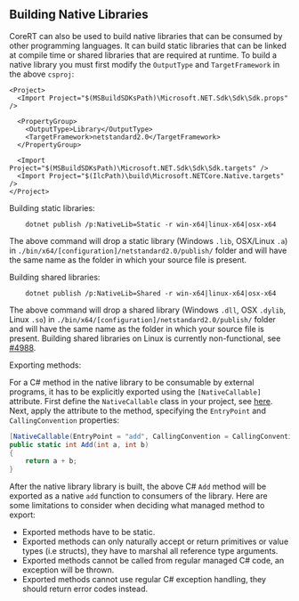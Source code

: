 ## Building Native Libraries ##

CoreRT can also be used to build native libraries that can be consumed by other programming languages. It can build static libraries that can be linked at compile time or shared libraries that are required at runtime. To build a native library you must first modify the `OutputType` and `TargetFramework` in the above `csproj`:

```
<Project>
  <Import Project="$(MSBuildSDKsPath)\Microsoft.NET.Sdk\Sdk\Sdk.props" />

  <PropertyGroup>
    <OutputType>Library</OutputType>
    <TargetFramework>netstandard2.0</TargetFramework>
  </PropertyGroup>

  <Import Project="$(MSBuildSDKsPath)\Microsoft.NET.Sdk\Sdk\Sdk.targets" />
  <Import Project="$(IlcPath)\build\Microsoft.NETCore.Native.targets" />
</Project>
```

Building static libraries:

``` 
    dotnet publish /p:NativeLib=Static -r win-x64|linux-x64|osx-x64
```

The above command will drop a static library (Windows `.lib`, OSX/Linux `.a`) in `./bin/x64/[configuration]/netstandard2.0/publish/` folder and will have the same name as the folder in which your source file is present.

Building shared libraries:

``` 
    dotnet publish /p:NativeLib=Shared -r win-x64|linux-x64|osx-x64
```

The above command will drop a shared library (Windows `.dll`, OSX `.dylib`, Linux `.so`) in `./bin/x64/[configuration]/netstandard2.0/publish/` folder and will have the same name as the folder in which your source file is present. Building shared libraries on Linux is currently non-functional, see [#4988](https://github.com/dotnet/corert/issues/4988).

Exporting methods:

For a C# method in the native library to be consumable by external programs, it has to be explicitly exported using the `[NativeCallable]` attribute. First define the `NativeCallable` class in your project, see [here](https://github.com/dotnet/corert/blob/master/tests/src/Simple/SharedLibrary/NativeCallable.cs). Next, apply the attribute to the method, specifying the `EntryPoint` and `CallingConvention` properties:

```csharp
[NativeCallable(EntryPoint = "add", CallingConvention = CallingConvention.StdCall)]
public static int Add(int a, int b)
{
    return a + b;
}
```

After the native library library is built, the above C# `Add` method will be exported as a native `add` function to consumers of the library. Here are some limitations to consider when deciding what managed method to export:

* Exported methods have to be static.
* Exported methods can only naturally accept or return primitives or value types (i.e structs), they have to marshal all reference type arguments.
* Exported methods cannot be called from regular managed C# code, an exception will be thrown.
* Exported methods cannot use regular C# exception handling, they should return error codes instead.
